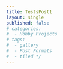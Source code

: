 ```yaml
---
title: TestsPost1
layout: single
published: false
# categories:
#  - Hobby Projects
# tags:
#  - gallery
#  - Post Formats
#  - tiled */
---
```


